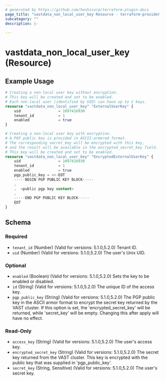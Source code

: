 ```yaml
---
# generated by https://github.com/hashicorp/terraform-plugin-docs
page_title: "vastdata_non_local_user_key Resource - terraform-provider-vastdata"
subcategory: ""
description: |-
  
---
```


# vastdata_non_local_user_key (Resource)



## Example Usage

```terraform
# Creating a non-local user key without encryption.
# This key will be created and set to be enabled.
# Each non-local user (identified by UID) can have up to 2 keys.
resource "vastdata_non_local_user_key" "ExternalUserKey" {
    uid                 = 1097416930
    tenant_id           = 1
    enabled             = true
}

# Creating a non-local user key with encryption.
# A PGP public key is provided in ASCII-armored format.
# The corresponding secret_key will be encrypted with this key,
# and the result will be available in the encrypted_secret_key field.
# This key will be created and set to be enabled.
resource "vastdata_non_local_user_key" "EncryptedExternalUserKey" {
    uid                 = 1097416930
    tenant_id           = 1
    enabled             = true
    pgp_public_key = <<-EOT
    -----BEGIN PGP PUBLIC KEY BLOCK-----
    .
    .  <public pgp key content>
    .
    -----END PGP PUBLIC KEY BLOCK-----
    EOT
}
```

<!-- schema generated by tfplugindocs -->
## Schema

### Required

- `tenant_id` (Number) (Valid for versions: 5.1.0,5.2.0) Tenant ID.
- `uid` (Number) (Valid for versions: 5.1.0,5.2.0) The user's Unix UID.

### Optional

- `enabled` (Boolean) (Valid for versions: 5.1.0,5.2.0) Sets the key to be enabled or disabled.
- `id` (String) (Valid for versions: 5.1.0,5.2.0) The unique ID of the access key.
- `pgp_public_key` (String) (Valid for versions: 5.1.0,5.2.0) The PGP public key in the ASCII armor format to encrypt the secret key returned by the VAST cluster. If this option is set, the 'encrypted_secret_key' will be returned, while 'secret_key' will be empty. Changing this after apply will have no effect.

### Read-Only

- `access_key` (String) (Valid for versions: 5.1.0,5.2.0) The user's access key.
- `encrypted_secret_key` (String) (Valid for versions: 5.1.0,5.2.0) The secret key returned from the VAST cluster. This key is encrypted with the public key that was supplied in 'pgp_public_key'.
- `secret_key` (String, Sensitive) (Valid for versions: 5.1.0,5.2.0) The user's secret key.
